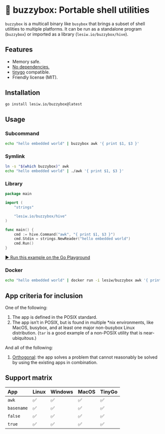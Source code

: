 # 🐝 buzzybox: Portable shell utilities

`buzzybox` is a multicall binary like `busybox` that brings a subset of shell
utilities to multiple platforms. It can be run as a standalone program
(`buzzybox`) or imported as a library (`lesiw.io/buzzybox/hive`).

## Features

* Memory safe.
* [No dependencies.](go.mod)
* [tinygo](https://tinygo.org/) compatible.
* Friendly license (MIT).

## Installation

``` sh
go install lesiw.io/buzzybox@latest
```

## Usage

### Subcommand

```sh
echo "hello embedded world" | buzzybox awk '{ print $1, $3 }'
```

### Symlink

```sh
ln -s "$(which buzzybox)" awk
echo "hello embedded world" | ./awk '{ print $1, $3 }'
```

### Library

```go
package main

import (
	"strings"

	"lesiw.io/buzzybox/hive"
)

func main() {
	cmd := hive.Command("awk", "{ print $1, $3 }")
	cmd.Stdin = strings.NewReader("hello embedded world")
	cmd.Run()
}
```

[▶️ Run this example on the Go Playground](https://go.dev/play/p/NI5W18yuX8A)

### Docker

```sh
echo "hello embedded world" | docker run -i lesiw/buzzybox awk '{ print $1, $3 }'
```

## App criteria for inclusion

One of the following:
1. The app is defined in the POSIX standard.
2. The app isn’t in POSIX, but is found in multiple *nix environments, like
   MacOS, busybox, and at least one major non-busybox Linux distribution. (`tar`
   is a good example of a non-POSIX utility that is near-ubiquitous.)

And all of the following:
1. [Orthogonal](https://go.dev/talks/2010/ExpressivenessOfGo-2010.pdf): the app
   solves a problem that cannot reasonably be solved by using the existing apps
   in combination.

## Support matrix

| App        | Linux | Windows | MacOS | TinyGo |
|:-----------|:------|:--------|:------|--------|
| `awk`      | ✅    | ✅      | ✅    | ✅     |
| `basename` | ✅    | ✅      | ✅    | ✅     |
| `false`    | ✅    | ✅      | ✅    | ✅     |
| `true`     | ✅    | ✅      | ✅    | ✅     |
